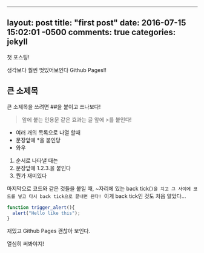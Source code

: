 
---
layout: post
title:  "first post"
date:   2016-07-15 15:02:01 -0500
comments: true
categories: jekyll
---

첫 포스팅!

생각보다 훨씬 멋있어보인다 Github Pages!!

## 큰 소제목
큰 소제목을 쓰려면 ##을 붙이고 쓰나보다!

> 앞에 붙는 인용문 같은 효과는 글 앞에 >를 붙인다!

* 여러 개의 목록으로 나열 할때
* 문장앞에 *을 붙인당
* 와우

1. 순서로 나타낼 때는
2. 문장앞에 1.2.3.을 붙인다
3. 뭔가 재미있다

마지막으로 코드와 같은 것들을 붙일 때,
~자리에 있는 back tick(`)을 치고 그 사이에 코드를 넣고 다시 back tick으로 끝내면 된다!
`이게 back tick인 것도 처음 알았다...

``` javascript
function trigger_alert(){
  alert("Hello like this");
}

```

재밌고 Github Pages 괜찮아 보인다.

열심히 써봐야지!


